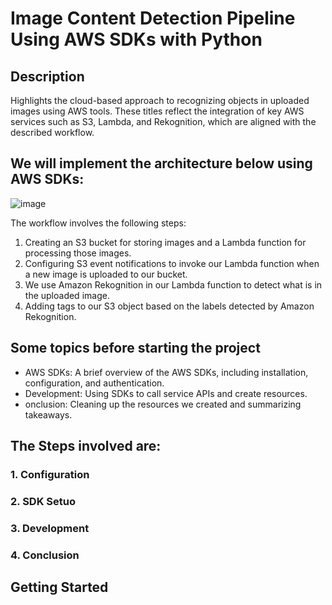 # Image Content Detection Pipeline Using AWS SDKs with Python
## Description
Highlights the cloud-based approach to recognizing objects in uploaded images using AWS tools.
These titles reflect the integration of key AWS services such as S3, Lambda, and Rekognition, which are aligned with the described workflow.
## We will implement the architecture below using AWS SDKs:
![image](https://github.com/user-attachments/assets/02af6f77-66f1-464d-a3e6-ae786d90c4c4)

The workflow involves the following steps:

1. Creating an S3 bucket for storing images and a Lambda function for processing those images.
2. Configuring S3 event notifications to invoke our Lambda function when a new image is uploaded to our bucket.
3. We use Amazon Rekognition in our Lambda function to detect what is in the uploaded image.
4. Adding tags to our S3 object based on the labels detected by Amazon Rekognition.

## Some topics before starting the project
- AWS SDKs: A brief overview of the AWS SDKs, including installation, configuration, and authentication.
- Development: Using SDKs to call service APIs and create resources.
- onclusion: Cleaning up the resources we created and summarizing takeaways.

## The Steps involved are:
### 1. Configuration
### 2. SDK Setuo
### 3. Development
### 4. Conclusion

## Getting Started





